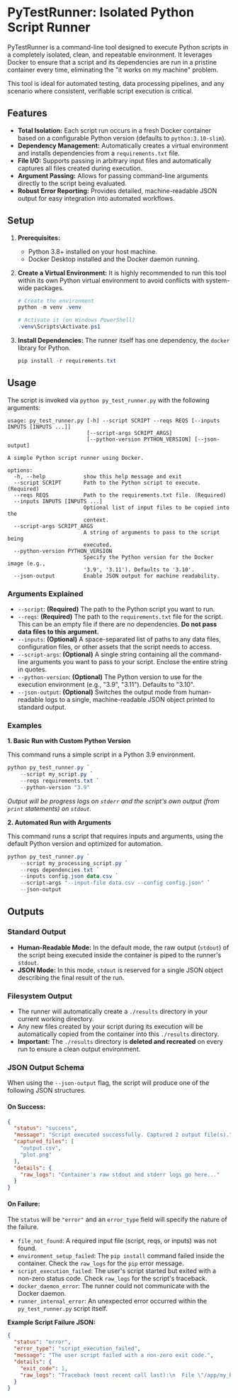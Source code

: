 # PyTestRunner: Isolated Python Script Runner

PyTestRunner is a command-line tool designed to execute Python scripts in a completely isolated, clean, and repeatable environment. It leverages Docker to ensure that a script and its dependencies are run in a pristine container every time, eliminating the "it works on my machine" problem.

This tool is ideal for automated testing, data processing pipelines, and any scenario where consistent, verifiable script execution is critical.

## Features

-   **Total Isolation:** Each script run occurs in a fresh Docker container based on a configurable Python version (defaults to `python:3.10-slim`).
-   **Dependency Management:** Automatically creates a virtual environment and installs dependencies from a `requirements.txt` file.
-   **File I/O:** Supports passing in arbitrary input files and automatically captures all files created during execution.
-   **Argument Passing:** Allows for passing command-line arguments directly to the script being evaluated.
-   **Robust Error Reporting:** Provides detailed, machine-readable JSON output for easy integration into automated workflows.

## Setup

1.  **Prerequisites:**
    *   Python 3.8+ installed on your host machine.
    *   Docker Desktop installed and the Docker daemon running.

2.  **Create a Virtual Environment:** It is highly recommended to run this tool within its own Python virtual environment to avoid conflicts with system-wide packages.
    ```powershell
    # Create the environment
    python -m venv .venv

    # Activate it (on Windows PowerShell)
    .venv\Scripts\Activate.ps1
    ```

3.  **Install Dependencies:** The runner itself has one dependency, the `docker` library for Python.
    ```powershell
    pip install -r requirements.txt
    ```

## Usage

The script is invoked via `python py_test_runner.py` with the following arguments:

```
usage: py_test_runner.py [-h] --script SCRIPT --reqs REQS [--inputs INPUTS [INPUTS ...]]
                         [--script-args SCRIPT_ARGS]
                         [--python-version PYTHON_VERSION] [--json-output]

A simple Python script runner using Docker.

options:
  -h, --help            show this help message and exit
  --script SCRIPT       Path to the Python script to execute. (Required)
  --reqs REQS           Path to the requirements.txt file. (Required)
  --inputs INPUTS [INPUTS ...]
                        Optional list of input files to be copied into the
                        context.
  --script-args SCRIPT_ARGS
                        A string of arguments to pass to the script being
                        executed.
  --python-version PYTHON_VERSION
                        Specify the Python version for the Docker image (e.g.,
                        '3.9', '3.11'). Defaults to '3.10'.
  --json-output         Enable JSON output for machine readability.
```

### Arguments Explained

*   `--script`: **(Required)** The path to the Python script you want to run.
*   `--reqs`: **(Required)** The path to the `requirements.txt` file for the script. This can be an empty file if there are no dependencies. **Do not pass data files to this argument.**
*   `--inputs`: **(Optional)** A space-separated list of paths to any data files, configuration files, or other assets that the script needs to access.
*   `--script-args`: **(Optional)** A single string containing all the command-line arguments you want to pass to your script. Enclose the entire string in quotes.
*   `--python-version`: **(Optional)** The Python version to use for the execution environment (e.g., "3.9", "3.11"). Defaults to "3.10".
*   `--json-output`: **(Optional)** Switches the output mode from human-readable logs to a single, machine-readable JSON object printed to standard output.

### Examples

**1. Basic Run with Custom Python Version**

This command runs a simple script in a Python 3.9 environment.

```powershell
python py_test_runner.py `
    --script my_script.py `
    --reqs requirements.txt `
    --python-version "3.9"
```
*Output will be progress logs on `stderr` and the script's own output (from `print` statements) on `stdout`.*

**2. Automated Run with Arguments**

This command runs a script that requires inputs and arguments, using the default Python version and optimized for automation.

```powershell
python py_test_runner.py `
    --script my_processing_script.py `
    --reqs dependencies.txt `
    --inputs config.json data.csv `
    --script-args "--input-file data.csv --config config.json" `
    --json-output
```

## Outputs

### Standard Output

*   **Human-Readable Mode:** In the default mode, the raw output (`stdout`) of the script being executed inside the container is piped to the runner's `stdout`.
*   **JSON Mode:** In this mode, `stdout` is reserved for a single JSON object describing the final result of the run.

### Filesystem Output

*   The runner will automatically create a `./results` directory in your current working directory.
*   Any new files created by your script during its execution will be automatically copied from the container into this `./results` directory.
*   **Important:** The `./results` directory is **deleted and recreated** on every run to ensure a clean output environment.

### JSON Output Schema

When using the `--json-output` flag, the script will produce one of the following JSON structures.

#### On Success:
```json
{
  "status": "success",
  "message": "Script executed successfully. Captured 2 output file(s).",
  "captured_files": [
    "output.csv",
    "plot.png"
  ],
  "details": {
    "raw_logs": "Container's raw stdout and stderr logs go here..."
  }
}
```

#### On Failure:
The `status` will be `"error"` and an `error_type` field will specify the nature of the failure.

*   `file_not_found`: A required input file (script, reqs, or inputs) was not found.
*   `environment_setup_failed`: The `pip install` command failed inside the container. Check the `raw_logs` for the `pip` error message.
*   `script_execution_failed`: The user's script started but exited with a non-zero status code. Check `raw_logs` for the script's traceback.
*   `docker_daemon_error`: The runner could not communicate with the Docker daemon.
*   `runner_internal_error`: An unexpected error occurred within the `py_test_runner.py` script itself.

**Example Script Failure JSON:**
```json
{
  "status": "error",
  "error_type": "script_execution_failed",
  "message": "The user script failed with a non-zero exit code.",
  "details": {
    "exit_code": 1,
    "raw_logs": "Traceback (most recent call last):\n  File \"/app/my_buggy_script.py\", line 5, in <module>\n    x = 1 / 0\nZeroDivisionError: division by zero"
  }
}
```
